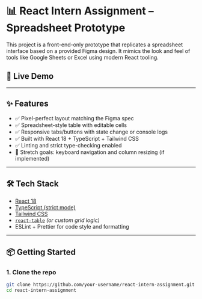 # 📊 React Intern Assignment – Spreadsheet Prototype

This project is a front-end-only prototype that replicates a spreadsheet interface based on a provided Figma design. It mimics the look and feel of tools like Google Sheets or Excel using modern React tooling.

## 🚀 Live Demo


---

## ✨ Features

- ✅ Pixel-perfect layout matching the Figma spec
- ✅ Spreadsheet-style table with editable cells
- ✅ Responsive tabs/buttons with state change or console logs
- ✅ Built with React 18 + TypeScript + Tailwind CSS
- ✅ Linting and strict type-checking enabled
- 🧪 Stretch goals: keyboard navigation and column resizing (if implemented)

---

## 🛠 Tech Stack

- [React 18](https://reactjs.org/)
- [TypeScript (strict mode)](https://www.typescriptlang.org/)
- [Tailwind CSS](https://tailwindcss.com/)
- [`react-table`](https://tanstack.com/table) *(or custom grid logic)*
- ESLint + Prettier for code style and formatting

---

## 📦 Getting Started

### 1. Clone the repo
```bash
git clone https://github.com/your-username/react-intern-assignment.git
cd react-intern-assignment
